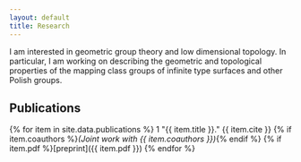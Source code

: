 ```yaml
---
layout: default
title: Research
---
```


I am interested in geometric group theory and low dimensional
topology.  In particular, I am working on describing the geometric
and topological properties of the mapping class groups of infinite
type surfaces and other Polish groups.

## Publications

{% for item in site.data.publications %}
1 "{{ item.title }}." {{ item.cite }} {% if item.coauthors %}_(Joint work
with {{ item.coauthors }})_{% endif %} {% if item.pdf %}[preprint]({{
item.pdf }})
{% endfor %}
